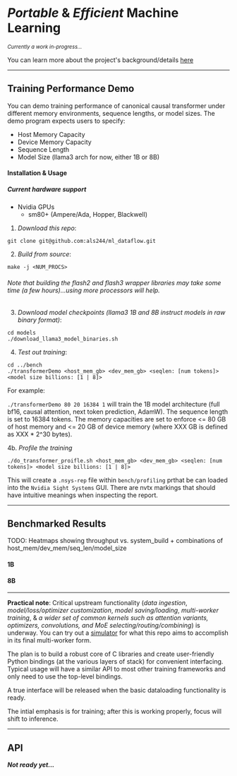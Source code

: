 # *Portable* & *Efficient* Machine Learning

<sup><em>Currently a work in-progress... </em></sup>

You can learn more about the project's background/details [here](docs/background.md)

-----

## Training Performance Demo

You can demo training performance of canonical causal transformer under different memory environments, sequence lengths, or model sizes. The demo program expects users to specify:
- Host Memory Capacity
- Device Memory Capacity
- Sequence Length
- Model Size (llama3 arch for now, either 1B or 8B)


#### Installation & Usage

##### Current hardware support 
- Nvidia GPUs
    - sm80+ (Ampere/Ada, Hopper, Blackwell)

1. *Download this repo*: 

```shell
git clone git@github.com:als244/ml_dataflow.git
```

2. *Build from source*:

```shell
make -j <NUM_PROCS>
```

###### Note that building the flash2 and flash3 wrapper libraries may take some time (a few hours)...using more processors will help. 

3. *Download model checkpoints (llama3 1B and 8B instruct models in raw binary format)*:

```shell
cd models
./download_llama3_model_binaries.sh
```

4. *Test out training*:

```shell
cd ../bench
./transformerDemo <host_mem_gb> <dev_mem_gb> <seqlen: [num tokens]> <model size billions: [1 | 8]>
```

For example:

`./transformerDemo 80 20 16384 1` will train the 1B model architecture (full bf16, causal attention, next token prediction, AdamW). The sequence length is set to 16384 tokens. The memory capacities are set to enforce <= 80 GB of host memory and <= 20 GB of device memory (where XXX GB is defined as XXX * 2^30 bytes).

4b. *Profile the training*

```shell
./do_transformer_proifle.sh <host_mem_gb> <dev_mem_gb> <seqlen: [num tokens]> <model size billions: [1 | 8]>
```

This will create a `.nsys-rep` file within `bench/profiling` prthat be can loaded into the `Nvidia Sight Systems` GUI. There are nvtx markings that should have intuitive meanings when inspecting the report. 

-----

## Benchmarked Results

TODO: Heatmaps showing throughput vs. system_build + combinations of host_mem/dev_mem/seq_len/model_size

#### 1B



#### 8B



-----

**Practical note**: Critical upstream functionality (*data ingestion*, *model/loss/optimizer customization*, *model saving/loading*, *multi-worker training*, & *a wider set of common kernels such as attention variants, optimizers, convolutions, and MoE selecting/routing/combining*) is underway. You can try out a [simulator](https://dataflowsim.sunshein.net) for what this repo aims to accomplish in its final multi-worker form.

The plan is to build a robust core of C libraries and create user-friendly Python bindings (at the various layers of stack) for convenient interfacing. Typical usage will have a similar API to most other training frameworks and only need to use the top-level bindings. 

A true interface will be released when the basic dataloading functionality is ready. 

The intial emphasis is for training; after this is working properly, focus will shift to inference. 

-----

## API


***Not ready yet...***

